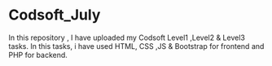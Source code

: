 # Codsoft_July
In this repository , I have uploaded my Codsoft Level1 ,Level2 &amp; Level3 tasks. In this tasks, i have used HTML, CSS ,JS &amp; Bootstrap for frontend and PHP for backend.
